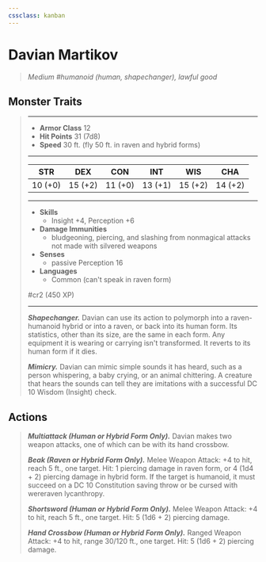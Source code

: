 ```yaml
---
cssclass: kanban
---
```


# Davian Martikov
>*Medium #humanoid (human, shapechanger), lawful good*
## Monster Traits
>___
>- **Armor Class** 12
>- **Hit Points** 31 (7d8)
>- **Speed** 30 ft. (fly 50 ft. in raven and hybrid forms)
>___
>|STR|DEX|CON|INT|WIS|CHA|
>|:---:|:---:|:---:|:---:|:---:|:---:|
>|10 (+0)|15 (+2)|11 (+0)|13 (+1)|15 (+2)|14 (+2)|
>___
>- **Skills**
>	 - Insight +4, Perception +6
>- **Damage Immunities**
>	 - bludgeoning, piercing, and slashing from nonmagical attacks not made with silvered weapons
>- **Senses**
>	 - passive Perception 16
>- **Languages**
>	 - Common (can't speak in raven form)
>
> #cr2 (450 XP)
>___
>***Shapechanger.*** Davian can use its action to polymorph into a raven-humanoid hybrid or into a raven, or back into its human form. Its statistics, other than its size, are the same in each form. Any equipment it is wearing or carrying isn't transformed. It reverts to its human form if it dies.  
>
>***Mimicry.*** Davian can mimic simple sounds it has heard, such as a person whispering, a baby crying, or an animal chittering. A creature that hears the sounds can tell they are imitations with a successful DC 10 Wisdom (Insight) check.  
>
## Actions
>***Multiattack (Human or Hybrid Form Only).*** Davian makes two weapon attacks, one of which can be with its hand crossbow.  
>
>***Beak (Raven or Hybrid Form Only).*** Melee Weapon Attack: +4 to hit, reach 5 ft., one target. Hit: 1 piercing damage in raven form, or 4 (1d4 + 2) piercing damage in hybrid form. If the target is humanoid, it must succeed on a DC 10 Constitution saving throw or be cursed with wereraven lycanthropy.  
>
>***Shortsword (Human or Hybrid Form Only).*** Melee Weapon Attack: +4 to hit, reach 5 ft., one target. Hit: 5 (1d6 + 2) piercing damage.  
>
>***Hand Crossbow (Human or Hybrid Form Only).*** Ranged Weapon Attack: +4 to hit, range 30/120 ft., one target. Hit: 5 (1d6 + 2) piercing damage.